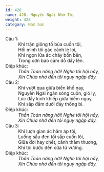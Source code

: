 ```yaml
---
id: 428
name: 428. Nguyện Ngài Nhớ Tôi
weight: 428
category: Nam ban
---
```

<dl><dt>Câu 1:</dt><dd data-verse="1">Khi trận giông tố bủa cuốn tôi, <br/>Hồi mình tôi gác cảnh lẻ loi, <br/>Khi ngọn lửa ác cháy bốn bên, <br/>Trong cơn bao cảm dỗ dấy lên. </dd><dt>Điệp khúc:</dt><dd data-chorus="1"><em>Thần Toàn năng hỡi! Nghe tôi hội nầy, <br/>Xin Chúa nhớ đến tôi nguy ngập đây. </em></dd><dt>Câu 2:</dt><dd data-verse="2">Khi vượt qua giữa biển khổ nay, <br/>Nguyền Ngài ngăn sóng cuốn, gió ly, <br/>Lúc đầy kinh khiếp giữa hiểm nguy, <br/>Khi sắp đắm dưới đáy thống bi. </dd><dt>Điệp khúc:</dt><dd data-chorus="1"><em>Thần Toàn năng hỡi! Nghe tôi hội nầy, <br/>Xin Chúa nhớ đến tôi nguy ngập đây. </em></dd><dt>Câu 3:</dt><dd data-verse="3">Khi lượn gian ác hãm áp tôi, <br/>Luồng sầu đen tối sắp cuốn lôi, <br/>Giữa đời hay chết, cảnh thảm thương, <br/>Khi tôi bước đến cửa tử vương. </dd><dt>Điệp khúc:</dt><dd data-chorus="1"><em>Thần Toàn năng hỡi! Nghe tôi hội nầy, <br/>Xin Chúa nhớ đến tôi nguy ngập đây. </em></dd></dl>
